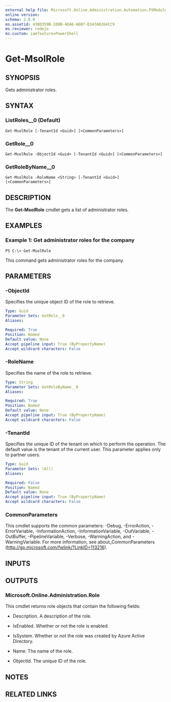 ```yaml
---
external help file: Microsoft.Online.Administration.Automation.PSModule.dll-Help.xml
online version:
schema: 2.0.0
ms.assetid: 430D359B-200B-4EA6-A6B7-D347A0264CC9
ms.reviewer: rodejo
ms.custom: iamfeature=PowerShell
---
```


# Get-MsolRole

## SYNOPSIS
Gets administrator roles.

## SYNTAX

### ListRoles__0 (Default)
```
Get-MsolRole [-TenantId <Guid>] [<CommonParameters>]
```

### GetRole__0
```
Get-MsolRole -ObjectId <Guid> [-TenantId <Guid>] [<CommonParameters>]
```

### GetRoleByName__0
```
Get-MsolRole -RoleName <String> [-TenantId <Guid>] [<CommonParameters>]
```

## DESCRIPTION
The **Get-MsolRole** cmdlet gets a list of administrator roles.

## EXAMPLES

### Example 1: Get administrator roles for the company
```
PS C:\> Get-MsolRole
```

This command gets administrator roles for the company.

## PARAMETERS

### -ObjectId
Specifies the unique object ID of the role to retrieve.

```yaml
Type: Guid
Parameter Sets: GetRole__0
Aliases:

Required: True
Position: Named
Default value: None
Accept pipeline input: True (ByPropertyName)
Accept wildcard characters: False
```

### -RoleName
Specifies the name of the role to retrieve.

```yaml
Type: String
Parameter Sets: GetRoleByName__0
Aliases:

Required: True
Position: Named
Default value: None
Accept pipeline input: True (ByPropertyName)
Accept wildcard characters: False
```

### -TenantId
Specifies the unique ID of the tenant on which to perform the operation.
The default value is the tenant of the current user.
This parameter applies only to partner users.

```yaml
Type: Guid
Parameter Sets: (All)
Aliases:

Required: False
Position: Named
Default value: None
Accept pipeline input: True (ByPropertyName)
Accept wildcard characters: False
```

### CommonParameters
This cmdlet supports the common parameters: -Debug, -ErrorAction, -ErrorVariable, -InformationAction, -InformationVariable, -OutVariable, -OutBuffer, -PipelineVariable, -Verbose, -WarningAction, and -WarningVariable. For more information, see about_CommonParameters (<http://go.microsoft.com/fwlink/?LinkID=113216>).

## INPUTS

## OUTPUTS

### Microsoft.Online.Administration.Role
This cmdlet returns role objects that contain the following fields:

* Description. A description of the role.

* IsEnabled. Whether or not the role is enabled.

* IsSystem. Whether or not the role was created by Azure Active Directory.

* Name. The name of the role.

* ObjectId. The unique ID of the role.

## NOTES

## RELATED LINKS
